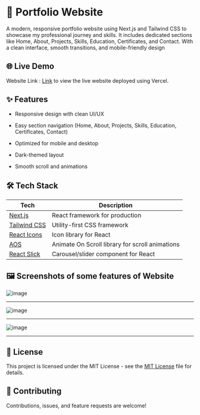 # 🚀 Portfolio Website
 A modern, responsive portfolio website using Next.js and Tailwind CSS to showcase my professional journey and skills. It includes dedicated sections like Home, About, Projects, Skills, Education, Certificates, and Contact. With a clean interface, smooth transitions, and mobile-friendly design

## 🌐 Live Demo
Website Link : [Link](https://final-portfolio-website-five.vercel.app/) to view the live website deployed using Vercel.

## ✨ Features
- Responsive design with clean UI/UX

- Easy section navigation (Home, About, Projects, Skills, Education, Certificates, Contact)

- Optimized for mobile and desktop

- Dark-themed layout

- Smooth scroll and animations

## 🛠 Tech Stack

| Tech                                                      | Description                                      |
| --------------------------------------------------------- | ------------------------------------------------ |
| [Next.js](https://nextjs.org/)                            | React framework for production                   |
| [Tailwind CSS](https://tailwindcss.com/)                  | Utility-first CSS framework                      |
| [React Icons](https://react-icons.github.io/react-icons/) | Icon library for React                           |
| [AOS](https://michalsnik.github.io/aos/)                  | Animate On Scroll library for scroll animations  |
| [React Slick](https://react-slick.neostack.com/)          | Carousel/slider component for React              |

## 🖼 Screenshots of some features of Website

![image](https://github.com/user-attachments/assets/6b459f88-6ce8-43c9-9c23-9d0a5dc4f2c4)
______________________________________________________

![image](https://github.com/user-attachments/assets/fe388fe8-7088-436b-a73c-af1ad5f9cfc4)
______________________________________________________


![image](https://github.com/user-attachments/assets/faf5eb5e-2407-447a-818b-cfd3b48fd2df)
______________________________________________________







## 📝 License
This project is licensed under the MIT License - see the [MIT License](LICENSE) file for details.

## 🤝 Contributing
Contributions, issues, and feature requests are welcome!
